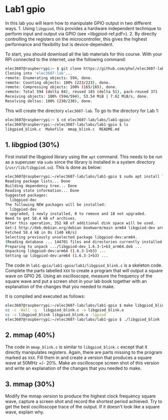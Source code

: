 # Lab1 gpio

In this lab you will learn how to manipulate GPIO output in two different
ways. 
    1. Using ```libgpiod```, this provides a hardware independent
technique to perform input and output via GPIO (see <libgpiod-ref.pdf>). 
    2. By directly controlling the registers on the microcontroller, this gives the highest performance and flexibility but is device-dependent. 

To start, you should download all the lab materials for this course. With your 
RPi connected to the internet, use the following command:
```bash
elec3607@raspberrypi:~ $ git clone https://github.com/phwl/elec3607-lab.git
Cloning into 'elec3607-lab'...
remote: Enumerating objects: 594, done.
remote: Counting objects: 100% (223/223), done.
remote: Compressing objects: 100% (165/165), done.
remote: Total 594 (delta 84), reused 185 (delta 51), pack-reused 371
Receiving objects: 100% (594/594), 53.54 MiB | 7.62 MiB/s, done.
Resolving deltas: 100% (230/230), done.
```
This will create the directory ```elec3607-lab```. To go to the directory
for Lab 1:
```bash
elec3607@raspberrypi:~ $ cd elec3607-lab/labs/lab1-gpio/
elec3607@raspberrypi:~/elec3607-lab/labs/lab1-gpio $ ls
libgpiod_blink.c  Makefile  mmap_blink.c  README.md
```

## 1. libgpiod (30%)
First install the libgpiod library using the ```apt``` command. This needs
to be run as a superuser via ```sudo``` since the library is installed in 
a system directory (```/usr/lib/libgpiod.so```). This is done as below:

```bash
elec3607@raspberrypi:~/elec3607-lab/labs/lab1-gpio $ sudo apt install libgpiod-dev
Reading package lists... Done
Building dependency tree... Done
Reading state information... Done
Suggested packages:
  libgpiod-doc
The following NEW packages will be installed:
  libgpiod-dev
0 upgraded, 1 newly installed, 0 to remove and 18 not upgraded.
Need to get 58.4 kB of archives.
After this operation, 352 kB of additional disk space will be used.
Get:1 http://deb.debian.org/debian bookworm/main arm64 libgpiod-dev arm64 1.6.3-1+b3 [58.4 kB]
Fetched 58.4 kB in 0s (140 kB/s)  
Selecting previously unselected package libgpiod-dev:arm64.
(Reading database ... 144701 files and directories currently installed.)
Preparing to unpack .../libgpiod-dev_1.6.3-1+b3_arm64.deb ...
Unpacking libgpiod-dev:arm64 (1.6.3-1+b3) ...
Setting up libgpiod-dev:arm64 (1.6.3-1+b3) ...
```

The code in ```lab1-gpio/lab1-gpio/lab1/libgpiod_blink.c``` is a skeleton code. 
Complete the parts labelled ```XXX``` to create a program that will 
output a square wave on GPIO 26. Using an oscilloscope, measure the
frequency of the square wave and put a screen shot in your lab book
together with an explanation of the changes that you needed to make.

It is compiled and executed as follows:
```bash
elec3607@raspberrypi:~/elec3607-lab/labs/lab1-gpio $ make libgpiod_blink
cc -c -Wall -g   libgpiod_blink.c -o libgpiod_blink.o
cc -o libgpiod_blink libgpiod_blink.o -lgpiod 
elec3607@raspberrypi:~/elec3607-lab/labs/lab1-gpio $ ./libgpiod_blink
```

## 2. mmap (40%)
The code in ```mmap_blink.c``` is similar to ```libgpiod_blink.c``` except
that it directly manipulates registers. Again, there are parts missing to
the program marked as ```XXX```. Fill them in and create a version that
produces a square wave at 50MHz +/- 20%. Make an oscilloscope screen shot of this version and write an explanation of the changes that you needed to make.

## 3. mmap (30%)
Modify the mmap version to produce the highest clock frequency square wave,
capture a screen shot and record the shortest period achieved. Try to get the best oscilloscope trace of the
output. If it doesn't look like a square wave, explain why.
